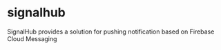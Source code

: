 # signalhub
SignalHub provides a solution for pushing notification based on Firebase Cloud Messaging
